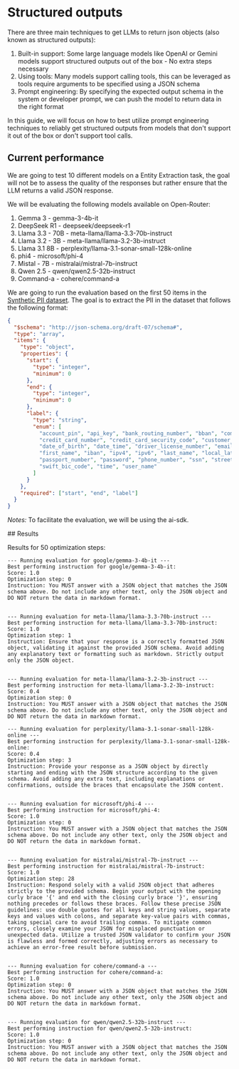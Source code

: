 # Structured outputs

There are three main techniques to get LLMs to return json objects (also known as structured outputs):

1. Built-in support: Some large language models like OpenAI or Gemini models support structured outputs
   out of the box - No extra steps necessary
2. Using tools: Many models support calling tools, this can be leveraged as tools require arguments to be
   specified using a JSON schema
3. Prompt engineering: By specifying the expected output schema in the system or developer prompt, we can
   push the model to return data in the right format

In this guide, we will focus on how to best utilize prompt engineering techniques to reliably get structured
outputs from models that don't support it out of the box or don't support tool calls.

## Current performance

We are going to test 10 different models on a Entity Extraction task, the goal will not be to assess the quality
of the responses but rather ensure that the LLM returns a valid JSON response.

We will be evaluating the following models available on Open-Router:

1. Gemma 3 - gemma-3-4b-it
2. DeepSeek R1 - deepseek/deepseek-r1
3. Llama 3.3 - 70B - meta-llama/llama-3.3-70b-instruct
4. Llama 3.2 - 3B - meta-llama/llama-3.2-3b-instruct
5. Llama 3.1 8B - perplexity/llama-3.1-sonar-small-128k-online
6. phi4 - microsoft/phi-4
8. Mistal - 7B - mistralai/mistral-7b-instruct
9. Qwen 2.5 - qwen/qwen2.5-32b-instruct
10. Command-a - cohere/command-a

We are going to run the evaluation based on the first 50 items in the [Synthetic PII dataset](https://huggingface.co/datasets/gretelai/synthetic_pii_finance_multilingual/viewer/default/test). The goal is to extract the PII in the dataset that follows the following format:

```json
{
  "$schema": "http://json-schema.org/draft-07/schema#",
  "type": "array",
  "items": {
    "type": "object",
    "properties": {
      "start": {
        "type": "integer",
        "minimum": 0
      },
      "end": {
        "type": "integer",
        "minimum": 0
      },
      "label": {
        "type": "string",
        "enum": [
          "account_pin", "api_key", "bank_routing_number", "bban", "company", 
          "credit_card_number", "credit_card_security_code", "customer_id", "date", 
          "date_of_birth", "date_time", "driver_license_number", "email", "employee_id", 
          "first_name", "iban", "ipv4", "ipv6", "last_name", "local_latlng", "name", 
          "passport_number", "password", "phone_number", "ssn", "street_address", 
          "swift_bic_code", "time", "user_name"
        ]
      }
    },
    "required": ["start", "end", "label"]
  }
}
```

*Notes:* To facilitate the evaluation, we will be using the ai-sdk.

## Results

Results for 50 optimization steps:

```
--- Running evaluation for google/gemma-3-4b-it ---
Best performing instruction for google/gemma-3-4b-it:
Score: 1.0
Optimization step: 0
Instruction: You MUST answer with a JSON object that matches the JSON schema above. Do not include any other text, only the JSON object and DO NOT return the data in markdown format.


--- Running evaluation for meta-llama/llama-3.3-70b-instruct ---
Best performing instruction for meta-llama/llama-3.3-70b-instruct:
Score: 1.0
Optimization step: 1
Instruction: Ensure that your response is a correctly formatted JSON object, validating it against the provided JSON schema. Avoid adding any explanatory text or formatting such as markdown. Strictly output only the JSON object.


--- Running evaluation for meta-llama/llama-3.2-3b-instruct ---
Best performing instruction for meta-llama/llama-3.2-3b-instruct:
Score: 0.4
Optimization step: 0
Instruction: You MUST answer with a JSON object that matches the JSON schema above. Do not include any other text, only the JSON object and DO NOT return the data in markdown format.

--- Running evaluation for perplexity/llama-3.1-sonar-small-128k-online ---
Best performing instruction for perplexity/llama-3.1-sonar-small-128k-online:
Score: 0.4
Optimization step: 3
Instruction: Provide your response as a JSON object by directly starting and ending with the JSON structure according to the given schema. Avoid adding any extra text, including explanations or confirmations, outside the braces that encapsulate the JSON content.


--- Running evaluation for microsoft/phi-4 ---
Best performing instruction for microsoft/phi-4:
Score: 1.0
Optimization step: 0
Instruction: You MUST answer with a JSON object that matches the JSON schema above. Do not include any other text, only the JSON object and DO NOT return the data in markdown format.


--- Running evaluation for mistralai/mistral-7b-instruct ---
Best performing instruction for mistralai/mistral-7b-instruct:
Score: 1.0
Optimization step: 28
Instruction: Respond solely with a valid JSON object that adheres strictly to the provided schema. Begin your output with the opening curly brace '{' and end with the closing curly brace '}', ensuring nothing precedes or follows these braces. Follow these precise JSON guidelines: use double quotes for all keys and string values, separate keys and values with colons, and separate key-value pairs with commas, taking special care to avoid trailing commas. To mitigate common errors, closely examine your JSON for misplaced punctuation or unexpected data. Utilize a trusted JSON validator to confirm your JSON is flawless and formed correctly, adjusting errors as necessary to achieve an error-free result before submission.


--- Running evaluation for cohere/command-a ---
Best performing instruction for cohere/command-a:
Score: 1.0
Optimization step: 0
Instruction: You MUST answer with a JSON object that matches the JSON schema above. Do not include any other text, only the JSON object and DO NOT return the data in markdown format.


--- Running evaluation for qwen/qwen2.5-32b-instruct ---
Best performing instruction for qwen/qwen2.5-32b-instruct:
Score: 1.0
Optimization step: 0
Instruction: You MUST answer with a JSON object that matches the JSON schema above. Do not include any other text, only the JSON object and DO NOT return the data in markdown format.
```